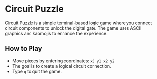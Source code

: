 # Circuit Puzzle

Circuit Puzzle is a simple terminal-based logic game where you connect circuit components to unlock the digital gate. The game uses ASCII graphics and kaomojis to enhance the experience.

## How to Play

- Move pieces by entering coordinates: `x1 y1 x2 y2`
- The goal is to create a logical circuit connection.
- Type `q` to quit the game.